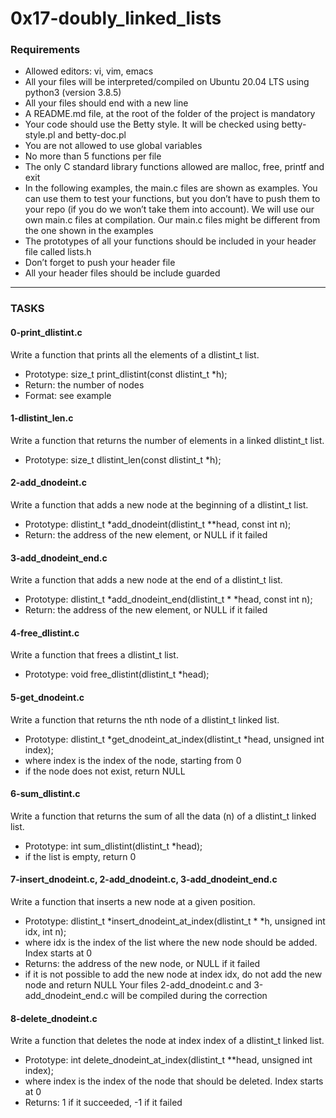 # 0x17-doubly_linked_lists

### Requirements
- Allowed editors: vi, vim, emacs
- All your files will be interpreted/compiled on Ubuntu 20.04 LTS using python3 (version 3.8.5)
- All your files should end with a new line
- A README.md file, at the root of the folder of the project is mandatory
- Your code should use the Betty style. It will be checked using betty-style.pl and betty-doc.pl
- You are not allowed to use global variables
- No more than 5 functions per file
- The only C standard library functions allowed are malloc, free, printf and exit
- In the following examples, the main.c files are shown as examples. You can use them to test your functions, but you don’t have to push them to your repo (if you do we won’t take them into account). We will use our own main.c files at compilation. Our main.c files might be different from the one shown in the examples
- The prototypes of all your functions should be included in your header file called lists.h
- Don’t forget to push your header file
- All your header files should be include guarded

---

### TASKS

#### 0-print_dlistint.c
Write a function that prints all the elements of a dlistint_t list.

- Prototype: size_t print_dlistint(const dlistint_t *h);
- Return: the number of nodes
- Format: see example

#### 1-dlistint_len.c
Write a function that returns the number of elements in a linked dlistint_t list.

- Prototype: size_t dlistint_len(const dlistint_t *h);

#### 2-add_dnodeint.c
Write a function that adds a new node at the beginning of a dlistint_t list.

- Prototype: dlistint_t *add_dnodeint(dlistint_t **head, const int n);
- Return: the address of the new element, or NULL if it failed

#### 3-add_dnodeint_end.c
Write a function that adds a new node at the end of a dlistint_t list.

- Prototype: dlistint_t *add_dnodeint_end(dlistint_t * *head, const int n);
- Return: the address of the new element, or NULL if it failed

#### 4-free_dlistint.c
Write a function that frees a dlistint_t list.

- Prototype: void free_dlistint(dlistint_t *head);

#### 5-get_dnodeint.c
Write a function that returns the nth node of a dlistint_t linked list.

- Prototype: dlistint_t *get_dnodeint_at_index(dlistint_t *head, unsigned int index);
- where index is the index of the node, starting from 0
- if the node does not exist, return NULL

#### 6-sum_dlistint.c
Write a function that returns the sum of all the data (n) of a dlistint_t linked list.

- Prototype: int sum_dlistint(dlistint_t *head);
- if the list is empty, return 0

#### 7-insert_dnodeint.c, 2-add_dnodeint.c, 3-add_dnodeint_end.c
Write a function that inserts a new node at a given position.

- Prototype: dlistint_t *insert_dnodeint_at_index(dlistint_t * *h, unsigned int idx, int n);
- where idx is the index of the list where the new node should be added. Index starts at 0
- Returns: the address of the new node, or NULL if it failed
- if it is not possible to add the new node at index idx, do not add the new node and return NULL
Your files 2-add_dnodeint.c and 3-add_dnodeint_end.c will be compiled during the correction

#### 8-delete_dnodeint.c
Write a function that deletes the node at index index of a dlistint_t linked list.

- Prototype: int delete_dnodeint_at_index(dlistint_t **head, unsigned int index);
- where index is the index of the node that should be deleted. Index starts at 0
- Returns: 1 if it succeeded, -1 if it failed
